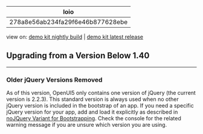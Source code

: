 <!-- loio278a8e56ab234fa29f6e46b877628ebe -->

| loio |
| -----|
| 278a8e56ab234fa29f6e46b877628ebe |

<div id="loio">

view on: [demo kit nightly build](https://openui5nightly.hana.ondemand.com/topic/278a8e56ab234fa29f6e46b877628ebe) | [demo kit latest release](https://sdk.openui5.org/topic/278a8e56ab234fa29f6e46b877628ebe)</div>

## Upgrading from a Version Below 1.40

***

### Older jQuery Versions Removed

As of this version, OpenUI5 only contains one version of jQuery \(the current version is 2.2.3\). This standard version is always used when no other jQuery version is included in the bootstrap of an app. If you need a specific jQuery version for your app, add and load it explicitly as described in [noJQuery Variant for Bootstrapping](noJQuery_Variant_for_Bootstrapping_91f1dd0.md). Check the console for the related warning message if you are unsure which version you are using.

